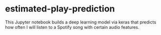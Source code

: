 # estimated-play-prediction
This Jupyter notebook builds a deep learning model via keras that predicts how often I will listen to a Spotify song with certain audio features.
